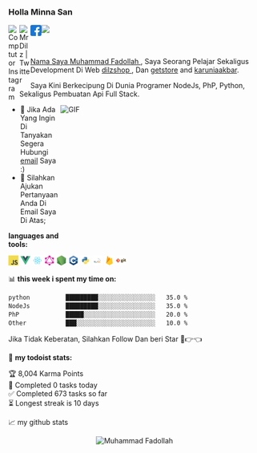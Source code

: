 ### Holla Minna San
<a href="https://www.instagram.com/khang_phechi/">
  <img align="left" alt="Comptutor Instagram" width="22px" src="https://raw.githubusercontent.com/hussainweb/hussainweb/main/icons/instagram.png" />
</a>
<a href="https://twitter.com/DilzMr">
  <img align="left" alt="Mr Dilz | Twitter" width="22px" src="https://raw.githubusercontent.com/peterthehan/peterthehan/master/assets/twitter.svg" />
<a href="https://facebook.com/fadhilz99">
  <img align="left" alt="Mr Dilz | Facebook" width="22px" src="https://raw.githubusercontent.com/dhilz/dhilz/main/facebook.svg" />

![](https://visitor-badge.glitch.me/badge?page_id=abhisheknaiidu.abhisheknaiidu)

<br />

Nama Saya [Muhammad Fadollah ](https://dilzshop.my.id/), Saya Seorang Pelajar Sekaligus Development Di Web [dilzshop ](https://dilzshop.my.id/), Dan [getstore](https://getstore.my.id/) and [karuniaakbar](https://karuniaakbar.site/).

Saya Kini Berkecipung Di Dunia Programer NodeJs, PhP, Python, Sekaligus Pembuatan Api Full Stack.


  <img align="right" alt="GIF" src="https://github.com/abhisheknaiidu/abhisheknaiidu/blob/master/code.gif?raw=true" width="400" height="300" />
  
- 💼 Jika Ada Yang Ingin Di Tanyakan Segera Hubungi [email](mailto:fadhoelaz@gmail.com) Saya :)
- 💬 Silahkan Ajukan Pertanyaan Anda Di Email Saya Di Atas;

**languages and tools:**  

<code><img height="20" src="https://raw.githubusercontent.com/github/explore/80688e429a7d4ef2fca1e82350fe8e3517d3494d/topics/javascript/javascript.png"></code>
<code><img height="20" src="https://raw.githubusercontent.com/github/explore/80688e429a7d4ef2fca1e82350fe8e3517d3494d/topics/vue/vue.png"></code>
<code><img height="20" src="https://raw.githubusercontent.com/github/explore/80688e429a7d4ef2fca1e82350fe8e3517d3494d/topics/react/react.png"></code>
<code><img height="20" src="https://raw.githubusercontent.com/github/explore/5c058a388828bb5fde0bcafd4bc867b5bb3f26f3/topics/graphql/graphql.png"></code>
<code><img height="20" src="https://raw.githubusercontent.com/github/explore/80688e429a7d4ef2fca1e82350fe8e3517d3494d/topics/nodejs/nodejs.png"></code>
<code><img height="20" src="https://raw.githubusercontent.com/github/explore/80688e429a7d4ef2fca1e82350fe8e3517d3494d/topics/cpp/cpp.png"></code>
<code><img height="20" src="https://raw.githubusercontent.com/github/explore/80688e429a7d4ef2fca1e82350fe8e3517d3494d/topics/python/python.png"></code>
<code><img height="20" src="https://raw.githubusercontent.com/github/explore/80688e429a7d4ef2fca1e82350fe8e3517d3494d/topics/mysql/mysql.png"></code>
<code><img height="20" src="https://raw.githubusercontent.com/github/explore/80688e429a7d4ef2fca1e82350fe8e3517d3494d/topics/firebase/firebase.png"></code>
<code><img height="20" src="https://raw.githubusercontent.com/github/explore/80688e429a7d4ef2fca1e82350fe8e3517d3494d/topics/git/git.png"></code>

📊 **this week i spent my time on:**
<!--START_SECTION:waka-->

```txt
python          █████████░░░░░░░░░░░░░░░░   35.0 %
NodeJs          █████████░░░░░░░░░░░░░░░░   35.0 %
PhP             █████░░░░░░░░░░░░░░░░░░░░   20.0 %
Other           ███░░░░░░░░░░░░░░░░░░░░░░   10.0 %
```

<!--END_SECTION:waka-->

Jika Tidak Keberatan, Silahkan Follow Dan beri Star 🥺👉👈

🚧 **my todoist stats:**
<!-- TODO-IST:START -->
🏆  8,004 Karma Points           
🌸  Completed 0 tasks today           
✅  Completed 673 tasks so far           
⏳  Longest streak is 10 days
<!-- TODO-IST:END -->


📈 my github stats

<p align="center"> <img src="https://github-readme-stats.vercel.app/api?username=dhilz&show_icons=true&theme=gotham" alt="Muhammad Fadollah" />
